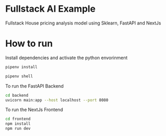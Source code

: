 # Fullstack AI Example
Fullstack House pricing analysis model using Sklearn, FastAPI and NextJs


# How to run
Install dependencies and activate the python envorinment

```bash
pipenv install
```

```bash
pipenv shell
```



To run the FastAPI Backend 
```bash
cd backend
uvicorn main:app --host localhost --port 8080 
```

To run the NextJs Frontend
```bash
cd frontend
npm install
npm run dev
```